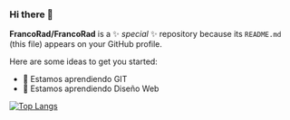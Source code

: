 ### Hi there 👋


**FrancoRad/FrancoRad** is a ✨ _special_ ✨ repository because its `README.md` (this file) appears on your GitHub profile.

Here are some ideas to get you started:

- 🔭 Estamos aprendiendo GIT
- 🌱 Estamos aprendiendo Diseño Web

[![Top Langs](https://github-readme-stats.vercel.app/api/top-langs/?username=FrancoRad_color=000000&text_color=FFFFFF&title_color=159E4A&langs_count=10&card_width=1000&layout=compact)](https://github.com/FrancoRad)


